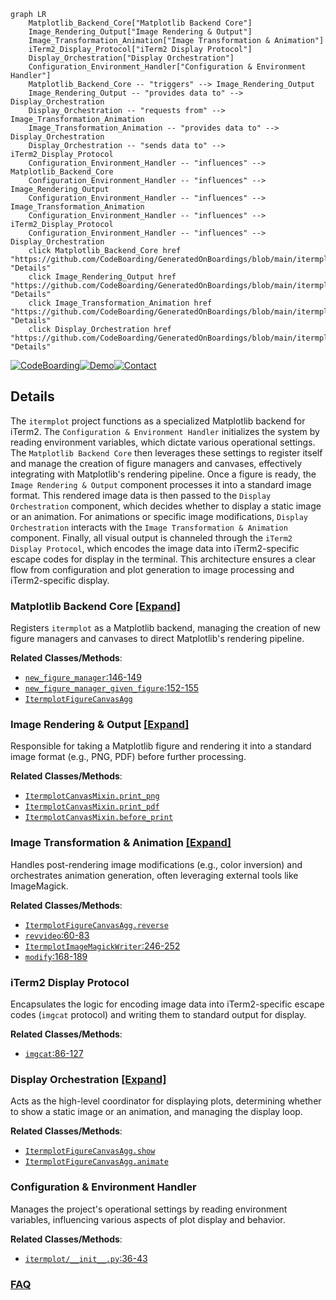 ```mermaid
graph LR
    Matplotlib_Backend_Core["Matplotlib Backend Core"]
    Image_Rendering_Output["Image Rendering & Output"]
    Image_Transformation_Animation["Image Transformation & Animation"]
    iTerm2_Display_Protocol["iTerm2 Display Protocol"]
    Display_Orchestration["Display Orchestration"]
    Configuration_Environment_Handler["Configuration & Environment Handler"]
    Matplotlib_Backend_Core -- "triggers" --> Image_Rendering_Output
    Image_Rendering_Output -- "provides data to" --> Display_Orchestration
    Display_Orchestration -- "requests from" --> Image_Transformation_Animation
    Image_Transformation_Animation -- "provides data to" --> Display_Orchestration
    Display_Orchestration -- "sends data to" --> iTerm2_Display_Protocol
    Configuration_Environment_Handler -- "influences" --> Matplotlib_Backend_Core
    Configuration_Environment_Handler -- "influences" --> Image_Rendering_Output
    Configuration_Environment_Handler -- "influences" --> Image_Transformation_Animation
    Configuration_Environment_Handler -- "influences" --> iTerm2_Display_Protocol
    Configuration_Environment_Handler -- "influences" --> Display_Orchestration
    click Matplotlib_Backend_Core href "https://github.com/CodeBoarding/GeneratedOnBoardings/blob/main/itermplot/Matplotlib_Backend_Core.md" "Details"
    click Image_Rendering_Output href "https://github.com/CodeBoarding/GeneratedOnBoardings/blob/main/itermplot/Image_Rendering_Output.md" "Details"
    click Image_Transformation_Animation href "https://github.com/CodeBoarding/GeneratedOnBoardings/blob/main/itermplot/Image_Transformation_Animation.md" "Details"
    click Display_Orchestration href "https://github.com/CodeBoarding/GeneratedOnBoardings/blob/main/itermplot/Display_Orchestration.md" "Details"
```

[![CodeBoarding](https://img.shields.io/badge/Generated%20by-CodeBoarding-9cf?style=flat-square)](https://github.com/CodeBoarding/GeneratedOnBoardings)[![Demo](https://img.shields.io/badge/Try%20our-Demo-blue?style=flat-square)](https://www.codeboarding.org/demo)[![Contact](https://img.shields.io/badge/Contact%20us%20-%20contact@codeboarding.org-lightgrey?style=flat-square)](mailto:contact@codeboarding.org)

## Details

The `itermplot` project functions as a specialized Matplotlib backend for iTerm2. The `Configuration & Environment Handler` initializes the system by reading environment variables, which dictate various operational settings. The `Matplotlib Backend Core` then leverages these settings to register itself and manage the creation of figure managers and canvases, effectively integrating with Matplotlib's rendering pipeline. Once a figure is ready, the `Image Rendering & Output` component processes it into a standard image format. This rendered image data is then passed to the `Display Orchestration` component, which decides whether to display a static image or an animation. For animations or specific image modifications, `Display Orchestration` interacts with the `Image Transformation & Animation` component. Finally, all visual output is channeled through the `iTerm2 Display Protocol`, which encodes the image data into iTerm2-specific escape codes for display in the terminal. This architecture ensures a clear flow from configuration and plot generation to image processing and iTerm2-specific display.

### Matplotlib Backend Core [[Expand]](./Matplotlib_Backend_Core.md)
Registers `itermplot` as a Matplotlib backend, managing the creation of new figure managers and canvases to direct Matplotlib's rendering pipeline.


**Related Classes/Methods**:

- <a href="https://github.com/daleroberts/itermplot/blob/master/itermplot/__init__.py#L146-L149" target="_blank" rel="noopener noreferrer">`new_figure_manager`:146-149</a>
- <a href="https://github.com/daleroberts/itermplot/blob/master/itermplot/__init__.py#L152-L155" target="_blank" rel="noopener noreferrer">`new_figure_manager_given_figure`:152-155</a>
- <a href="https://github.com/daleroberts/itermplot/blob/master/itermplot/__init__.py" target="_blank" rel="noopener noreferrer">`ItermplotFigureCanvasAgg`</a>


### Image Rendering & Output [[Expand]](./Image_Rendering_Output.md)
Responsible for taking a Matplotlib figure and rendering it into a standard image format (e.g., PNG, PDF) before further processing.


**Related Classes/Methods**:

- <a href="https://github.com/daleroberts/itermplot/blob/master/itermplot/__init__.py" target="_blank" rel="noopener noreferrer">`ItermplotCanvasMixin.print_png`</a>
- <a href="https://github.com/daleroberts/itermplot/blob/master/itermplot/__init__.py" target="_blank" rel="noopener noreferrer">`ItermplotCanvasMixin.print_pdf`</a>
- <a href="https://github.com/daleroberts/itermplot/blob/master/itermplot/__init__.py" target="_blank" rel="noopener noreferrer">`ItermplotCanvasMixin.before_print`</a>


### Image Transformation & Animation [[Expand]](./Image_Transformation_Animation.md)
Handles post-rendering image modifications (e.g., color inversion) and orchestrates animation generation, often leveraging external tools like ImageMagick.


**Related Classes/Methods**:

- <a href="https://github.com/daleroberts/itermplot/blob/master/itermplot/__init__.py" target="_blank" rel="noopener noreferrer">`ItermplotFigureCanvasAgg.reverse`</a>
- <a href="https://github.com/daleroberts/itermplot/blob/master/itermplot/__init__.py#L60-L83" target="_blank" rel="noopener noreferrer">`revvideo`:60-83</a>
- <a href="https://github.com/daleroberts/itermplot/blob/master/itermplot/__init__.py#L246-L252" target="_blank" rel="noopener noreferrer">`ItermplotImageMagickWriter`:246-252</a>
- <a href="https://github.com/daleroberts/itermplot/blob/master/itermplot/__init__.py#L168-L189" target="_blank" rel="noopener noreferrer">`modify`:168-189</a>


### iTerm2 Display Protocol
Encapsulates the logic for encoding image data into iTerm2-specific escape codes (`imgcat` protocol) and writing them to standard output for display.


**Related Classes/Methods**:

- <a href="https://github.com/daleroberts/itermplot/blob/master/itermplot/__init__.py#L86-L127" target="_blank" rel="noopener noreferrer">`imgcat`:86-127</a>


### Display Orchestration [[Expand]](./Display_Orchestration.md)
Acts as the high-level coordinator for displaying plots, determining whether to show a static image or an animation, and managing the display loop.


**Related Classes/Methods**:

- <a href="https://github.com/daleroberts/itermplot/blob/master/itermplot/__init__.py" target="_blank" rel="noopener noreferrer">`ItermplotFigureCanvasAgg.show`</a>
- <a href="https://github.com/daleroberts/itermplot/blob/master/itermplot/__init__.py" target="_blank" rel="noopener noreferrer">`ItermplotFigureCanvasAgg.animate`</a>


### Configuration & Environment Handler
Manages the project's operational settings by reading environment variables, influencing various aspects of plot display and behavior.


**Related Classes/Methods**:

- <a href="https://github.com/daleroberts/itermplot/blob/master/itermplot/__init__.py#L36-L43" target="_blank" rel="noopener noreferrer">`itermplot/__init__.py`:36-43</a>




### [FAQ](https://github.com/CodeBoarding/GeneratedOnBoardings/tree/main?tab=readme-ov-file#faq)